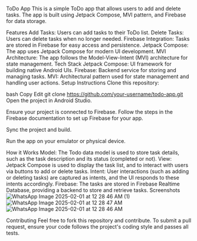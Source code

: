 ToDo App
This is a simple ToDo app that allows users to add and delete tasks. The app is built using Jetpack Compose, MVI pattern, and Firebase for data storage.

Features
Add Tasks: Users can add tasks to their ToDo list.
Delete Tasks: Users can delete tasks when no longer needed.
Firebase Integration: Tasks are stored in Firebase for easy access and persistence.
Jetpack Compose: The app uses Jetpack Compose for modern UI development.
MVI Architecture: The app follows the Model-View-Intent (MVI) architecture for state management.
Tech Stack
Jetpack Compose: UI framework for building native Android UIs.
Firebase: Backend service for storing and managing tasks.
MVI: Architectural pattern used for state management and handling user actions.
Setup Instructions
Clone this repository:

bash
Copy
Edit
git clone https://github.com/your-username/todo-app.git
Open the project in Android Studio.

Ensure your project is connected to Firebase. Follow the steps in the Firebase documentation to set up Firebase for your app.

Sync the project and build.

Run the app on your emulator or physical device.

How it Works
Model: The Todo data model is used to store task details, such as the task description and its status (completed or not).
View: Jetpack Compose is used to display the task list, and to interact with users via buttons to add or delete tasks.
Intent: User interactions (such as adding or deleting tasks) are captured as intents, and the UI responds to these intents accordingly.
Firebase: The tasks are stored in Firebase Realtime Database, providing a backend to store and retrieve tasks.
Screenshots
![WhatsApp Image 2025-02-01 at 12 28 46 AM (1)](https://github.com/user-attachments/assets/0b882463-9388-4005-a984-2264464f6ae2)
![WhatsApp Image 2025-02-01 at 12 28 47 AM](https://github.com/user-attachments/assets/70959b80-be56-475e-9741-5a04997630f4)
![WhatsApp Image 2025-02-01 at 12 28 46 AM](https://github.com/user-attachments/assets/4075c2fb-1ac9-4db9-ae6e-6a8a696b071b)


Contributing
Feel free to fork this repository and contribute. To submit a pull request, ensure your code follows the project's coding style and passes all tests.
